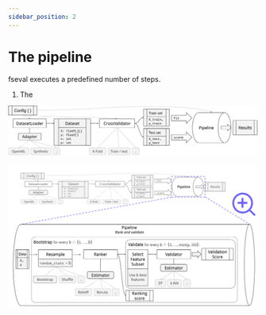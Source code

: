 ```yaml
---
sidebar_position: 2
---
```


# The pipeline
fseval executes a predefined number of steps.

1. The 

![Pipeline main architecture](/img/the-pipeline/schematic-pipeline-main-architecture.svg)

![Pipeline zoomed](/img/the-pipeline/schematic-pipeline-zoomed.svg)